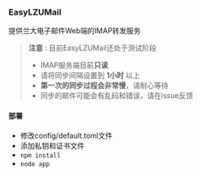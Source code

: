 ### EasyLZUMail

提供兰大电子邮件Web端的IMAP转发服务

> **注意** : 目前EasyLZUMail还处于测试阶段
> * IMAP服务端目前**只读**
> * 请将同步间隔设置到 **1小时** 以上
> * **第一次的同步过程会非常慢**，请耐心等待
> * 同步的邮件可能会有乱码和错误，请在issue反馈

#### 部署

* 修改config/default.toml文件
* 添加私钥和证书文件
* `npm install`
* `node app`